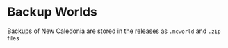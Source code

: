 # Backup Worlds

Backups of New Caledonia are stored in the [releases](https://github.com/NewCaledoniaDevTeam/BackupWorlds/releases) as `.mcworld` and `.zip` files
